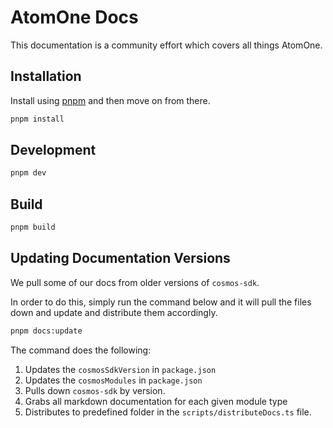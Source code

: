 # AtomOne Docs

This documentation is a community effort which covers all things AtomOne.

## Installation

Install using [pnpm](https://pnpm.io/) and then move on from there.

```sh
pnpm install
```

## Development

```sh
pnpm dev
```

## Build

```sh
pnpm build
```

## Updating Documentation Versions

We pull some of our docs from older versions of `cosmos-sdk`.

In order to do this, simply run the command below and it will pull the files down and update and distribute them accordingly.

```sh
pnpm docs:update
```

The command does the following:

1. Updates the `cosmosSdkVersion` in `package.json`
2. Updates the `cosmosModules` in `package.json`
3. Pulls down `cosmos-sdk` by version.
4. Grabs all markdown documentation for each given module type
5. Distributes to predefined folder in the `scripts/distributeDocs.ts` file.